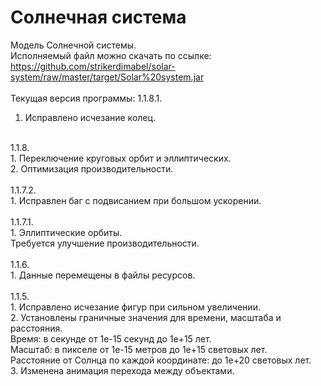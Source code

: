 # Солнечная система
Модель Солнечной системы.</br>
Исполняемый файл можно скачать по ссылке:</br>
https://github.com/strikerdimabel/solar-system/raw/master/target/Solar%20system.jar</br>
</br>
Текущая версия программы: 1.1.8.1.</br>
1. Исправлено исчезание колец.</br>
</br>
1.1.8.</br>
1. Переключение круговых орбит и эллиптических.</br>
2. Оптимизация производительности.</br>
</br>
1.1.7.2.</br>
1. Исправлен баг с подвисанием при большом ускорении.</br>
</br>
1.1.7.1.</br>
1. Эллиптические орбиты.</br>
Требуется улучшение производительности.</br>
</br>
1.1.6.</br>
1. Данные перемещены в файлы ресурсов.</br>
</br>
1.1.5.</br>
1. Исправлено исчезание фигур при сильном увеличении.</br>
2. Установлены граничные значения для времени, масштаба и расстояния.</br>
Время: в секунде от 1e-15 секунд до 1e+15 лет.</br>
Масштаб: в пикселе от 1e-15 метров до 1e+15 световых лет.</br>
Расстояние от Солнца по каждой координате: до 1e+20 световых лет.</br>
3. Изменена анимация перехода между объектами.</br>
